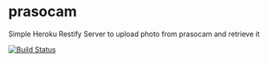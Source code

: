 # prasocam
Simple Heroku Restify Server to upload photo from prasocam and retrieve it

[![Build Status](https://travis-ci.org/TomaszKasowicz/prasocam.svg?branch=master)](https://travis-ci.org/TomaszKasowicz/prasocam)